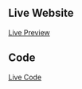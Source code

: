 ## Live Website
[Live Preview](https://next-js-crud-table-funavery-task1.vercel.app)

## Code
[Live Code](https://github.com/Foxlancerr/next-js-crud-table)

